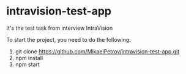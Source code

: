 # intravision-test-app

It's the test task from interview IntraVision

To start the project, you need to do the following:

1. git clone https://github.com/MikaelPetrov/intravision-test-app.git
2. npm install
3. npm start
